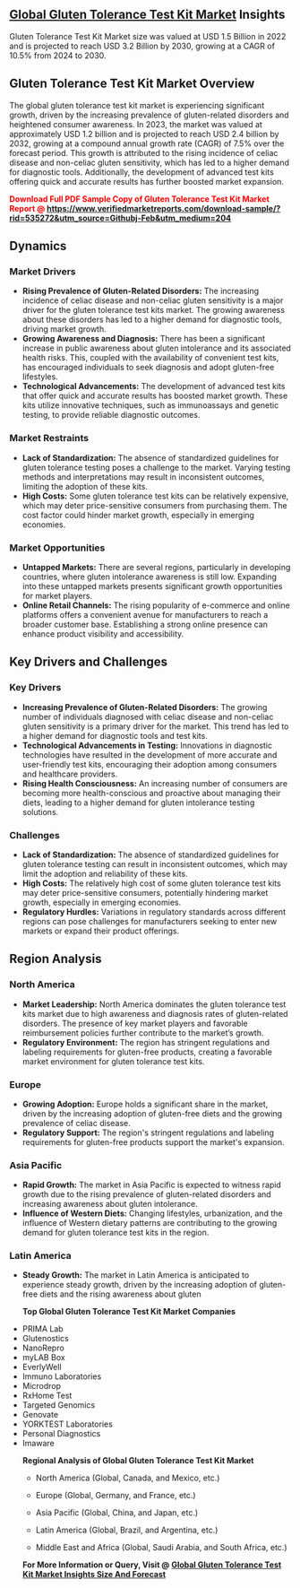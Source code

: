 <h2><a href="https://www.verifiedmarketreports.com/download-sample/?rid=535272&amp;utm_source=Githubj&amp;utm_medium=204" target="_blank">Global Gluten Tolerance Test Kit Market</a> Insights</h2><p>Gluten Tolerance Test Kit Market size was valued at USD 1.5 Billion in 2022 and is projected to reach USD 3.2 Billion by 2030, growing at a CAGR of 10.5% from 2024 to 2030.</p><p> <h2>Gluten Tolerance Test Kit Market Overview</h2> <p>The global gluten tolerance test kit market is experiencing significant growth, driven by the increasing prevalence of gluten-related disorders and heightened consumer awareness. In 2023, the market was valued at approximately USD 1.2 billion and is projected to reach USD 2.4 billion by 2032, growing at a compound annual growth rate (CAGR) of 7.5% over the forecast period. This growth is attributed to the rising incidence of celiac disease and non-celiac gluten sensitivity, which has led to a higher demand for diagnostic tools. Additionally, the development of advanced test kits offering quick and accurate results has further boosted market expansion. </p> <p><strong><p><span class=""><span style="color: #ff0000;"><strong>Download Full PDF Sample Copy of Gluten Tolerance Test Kit Market Report</strong> @ </span><a href="https://www.verifiedmarketreports.com/download-sample/?rid=535272&amp;utm_source=Githubj-Feb&amp;utm_medium=204" target="_blank">https://www.verifiedmarketreports.com/download-sample/?rid=535272&amp;utm_source=Githubj-Feb&amp;utm_medium=204</a></span></p></strong></p> <h2>Dynamics</h2> <h3>Market Drivers</h3> <ul> <li><strong>Rising Prevalence of Gluten-Related Disorders:</strong> The increasing incidence of celiac disease and non-celiac gluten sensitivity is a major driver for the gluten tolerance test kits market. The growing awareness about these disorders has led to a higher demand for diagnostic tools, driving market growth. </li> <li><strong>Growing Awareness and Diagnosis:</strong> There has been a significant increase in public awareness about gluten intolerance and its associated health risks. This, coupled with the availability of convenient test kits, has encouraged individuals to seek diagnosis and adopt gluten-free lifestyles. </li> <li><strong>Technological Advancements:</strong> The development of advanced test kits that offer quick and accurate results has boosted market growth. These kits utilize innovative techniques, such as immunoassays and genetic testing, to provide reliable diagnostic outcomes. </li> </ul> <h3>Market Restraints</h3> <ul> <li><strong>Lack of Standardization:</strong> The absence of standardized guidelines for gluten tolerance testing poses a challenge to the market. Varying testing methods and interpretations may result in inconsistent outcomes, limiting the adoption of these kits. </li> <li><strong>High Costs:</strong> Some gluten tolerance test kits can be relatively expensive, which may deter price-sensitive consumers from purchasing them. The cost factor could hinder market growth, especially in emerging economies. </li> </ul> <h3>Market Opportunities</h3> <ul> <li><strong>Untapped Markets:</strong> There are several regions, particularly in developing countries, where gluten intolerance awareness is still low. Expanding into these untapped markets presents significant growth opportunities for market players. </li> <li><strong>Online Retail Channels:</strong> The rising popularity of e-commerce and online platforms offers a convenient avenue for manufacturers to reach a broader customer base. Establishing a strong online presence can enhance product visibility and accessibility. </li> </ul> <h2>Key Drivers and Challenges</h2> <h3>Key Drivers</h3> <ul> <li><strong>Increasing Prevalence of Gluten-Related Disorders:</strong> The growing number of individuals diagnosed with celiac disease and non-celiac gluten sensitivity is a primary driver for the market. This trend has led to a higher demand for diagnostic tools and test kits. </li> <li><strong>Technological Advancements in Testing:</strong> Innovations in diagnostic technologies have resulted in the development of more accurate and user-friendly test kits, encouraging their adoption among consumers and healthcare providers. </li> <li><strong>Rising Health Consciousness:</strong> An increasing number of consumers are becoming more health-conscious and proactive about managing their diets, leading to a higher demand for gluten intolerance testing solutions. </li> </ul> <h3>Challenges</h3> <ul> <li><strong>Lack of Standardization:</strong> The absence of standardized guidelines for gluten tolerance testing can result in inconsistent outcomes, which may limit the adoption and reliability of these kits. </li> <li><strong>High Costs:</strong> The relatively high cost of some gluten tolerance test kits may deter price-sensitive consumers, potentially hindering market growth, especially in emerging economies. </li> <li><strong>Regulatory Hurdles:</strong> Variations in regulatory standards across different regions can pose challenges for manufacturers seeking to enter new markets or expand their product offerings. </li> </ul> <h2>Region Analysis</h2> <h3>North America</h3> <ul> <li><strong>Market Leadership:</strong> North America dominates the gluten tolerance test kits market due to high awareness and diagnosis rates of gluten-related disorders. The presence of key market players and favorable reimbursement policies further contribute to the market’s growth. </li> <li><strong>Regulatory Environment:</strong> The region has stringent regulations and labeling requirements for gluten-free products, creating a favorable market environment for gluten tolerance test kits. </li> </ul> <h3>Europe</h3> <ul> <li><strong>Growing Adoption:</strong> Europe holds a significant share in the market, driven by the increasing adoption of gluten-free diets and the growing prevalence of celiac disease. </li> <li><strong>Regulatory Support:</strong> The region's stringent regulations and labeling requirements for gluten-free products support the market's expansion. </li> </ul> <h3>Asia Pacific</h3> <ul> <li><strong>Rapid Growth:</strong> The market in Asia Pacific is expected to witness rapid growth due to the rising prevalence of gluten-related disorders and increasing awareness about gluten intolerance. </li> <li><strong>Influence of Western Diets:</strong> Changing lifestyles, urbanization, and the influence of Western dietary patterns are contributing to the growing demand for gluten tolerance test kits in the region. </li> </ul> <h3>Latin America</h3> <ul> <li><strong>Steady Growth:</strong> The market in Latin America is anticipated to experience steady growth, driven by the increasing adoption of gluten-free diets and the rising awareness about gluten</p><p><strong>Top Global Gluten Tolerance Test Kit Market Companies</strong></p><div data-test-id=""><p><li>PRIMA Lab</li><li> Glutenostics</li><li> NanoRepro</li><li> myLAB Box</li><li> EverlyWell</li><li> Immuno Laboratories</li><li> Microdrop</li><li> RxHome Test</li><li> Targeted Genomics</li><li> Genovate</li><li> YORKTEST Laboratories</li><li> Personal Diagnostics</li><li> Imaware</li></p><div><strong>Regional Analysis of&nbsp;Global Gluten Tolerance Test Kit Market</strong></div><ul><li dir="ltr"><p dir="ltr">North America&nbsp;(Global, Canada, and Mexico, etc.)</p></li><li dir="ltr"><p dir="ltr">Europe (Global, Germany, and France, etc.)</p></li><li dir="ltr"><p dir="ltr">Asia Pacific&nbsp;(Global, China, and Japan, etc.)</p></li><li dir="ltr"><p dir="ltr">Latin America&nbsp;(Global, Brazil, and Argentina, etc.)</p></li><li dir="ltr">Middle East and Africa&nbsp;(Global, Saudi Arabia, and South Africa, etc.)</li></ul><p><strong>For More Information or Query, Visit @&nbsp;</strong><strong><a href="https://www.verifiedmarketreports.com/product/gluten-tolerance-test-kit-market/?utm_source=Githubj&amp;utm_medium=204" target="_blank">Global Gluten Tolerance Test Kit Market Insights Size And Forecast</a></strong></p></div>

